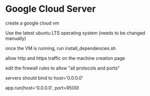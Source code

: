 
# Google Cloud Server

create a google cloud vm

Use the latest ubuntu LTS operating system (needs to be changed manually)

once the VM is running, run install_dependencies.sh

allow http and https traffic on the machine creation page

edit the firewall rules to allow "all protocols and ports"

servers should bind to host='0.0.0.0'

app.run(host='0.0.0.0', port=9500)